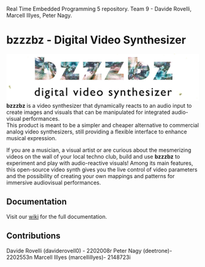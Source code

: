 Real Time Embedded Programming 5 repository. Team 9 - Davide Rovelli, Marcell Illyes, Peter Nagy. 
# bzzzbz - Digital Video Synthesizer
![bzzzbz Logo](/media/bzzzbz_logo.jpg)
**bzzzbz** is a video synthesizer that dynamically reacts to an audio input to create images and visuals that can be manipulated for integrated audio-visual performances.  <br>
This product is meant to be a simpler and cheaper alternative to commercial analog video synthesizers, still providing a flexible interface to enhance musical expression.

If you are a musician, a visual artist or are curious about the mesmerizing videos on the wall of your local techno club, build and use  **bzzzbz** to experiment and play with audio-reactive visuals! Among its main features, this open-source video synth gives you the live control of video parameters and the possibility of creating your own mappings and patterns for immersive audiovisual performances.
## Documentation
Visit our [wiki](https://github.com/daviderovell0/bzzzbz/wiki) for the full documentation. 
## Contributions
Davide Rovelli (daviderovell0) - 2202008r
Peter Nagy (deetrone)- 2202553n
Marcell Illyes (marcellillyes)- 2148723i 

